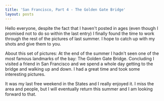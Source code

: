 ```yaml
---
title: 'San Francisco, Part 4 - The Golden Gate Bridge'
layout: posts
---
```


Hello everyone, despite the fact that I haven't posted in ages (even though I promised not to do so within the last entry) I finally found the time to work through the rest of the pictures of last summer. I hope to catch up with my shots and give them to you.


<!--more-->

About this set of pictures: At the end of the summer I hadn't seen one of the most famous landmarks of the bay: The Golden Gate Bridge. Concluding I visited a friend in San Francisco and we spend a whole day getting to the bridge and walking up and down. I had a great time and took some interesting pictures.

It was my last free weekend in the States and I really enjoyed it. I miss the area and people, but I will eventually return this summer and I am looking forward to that.
